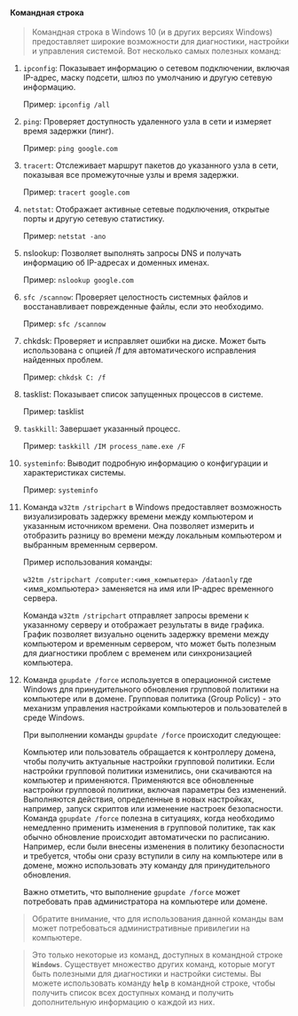 #### Командная строка

> Командная строка в Windows 10 (и в других версиях Windows) предоставляет широкие возможности для диагностики, настройки и управления системой. Вот несколько самых полезных команд:

1. `ipconfig`: Показывает информацию о сетевом подключении, включая IP-адрес, маску подсети, шлюз по умолчанию и другую сетевую информацию.

    Пример: `ipconfig /all`

2. `ping`: Проверяет доступность удаленного узла в сети и измеряет время задержки (пинг).

    Пример: `ping google.com`

3. `tracert`: Отслеживает маршрут пакетов до указанного узла в сети, показывая все промежуточные узлы и время задержки.

    Пример: `tracert google.com`

4. `netstat`: Отображает активные сетевые подключения, открытые порты и другую сетевую статистику.

    Пример: `netstat -ano`

5. nslookup: Позволяет выполнять запросы DNS и получать информацию об IP-адресах и доменных именах.

    Пример: `nslookup google.com`

6. `sfc /scannow`: Проверяет целостность системных файлов и восстанавливает поврежденные файлы, если это необходимо.

    Пример: `sfc /scannow`

7. chkdsk: Проверяет и исправляет ошибки на диске. Может быть использована с опцией /f для автоматического исправления найденных проблем.

    Пример: `chkdsk C: /f`

8. tasklist: Показывает список запущенных процессов в системе.

    Пример: tasklist

9. `taskkill`: Завершает указанный процесс.

    Пример: `taskkill /IM process_name.exe /F`

10. `systeminfo`: Выводит подробную информацию о конфигурации и характеристиках системы.

    Пример: `systeminfo`

11. Команда `w32tm /stripchart` в Windows предоставляет возможность визуализировать задержку времени между компьютером и указанным источником времени. Она позволяет измерить и отобразить разницу во времени между локальным компьютером и выбранным временным сервером.

    Пример использования команды:

    `w32tm /stripchart /computer:<имя_компьютера> /dataonly`
где <имя_компьютера> заменяется на имя или IP-адрес временного сервера.

    Команда `w32tm /stripchart` отправляет запросы времени к указанному серверу и отображает результаты в виде графика. График позволяет визуально оценить задержку времени между компьютером и временным сервером, что может быть полезным для диагностики проблем с временем или синхронизацией компьютера.

12. Команда `gpupdate /force` используется в операционной системе Windows для принудительного обновления групповой политики на компьютере или в домене. Групповая политика (Group Policy) - это механизм управления настройками компьютеров и пользователей в среде Windows.

    При выполнении команды `gpupdate /force` происходит следующее:

    Компьютер или пользователь обращается к контроллеру домена, чтобы получить актуальные настройки групповой политики.
Если настройки групповой политики изменились, они скачиваются на компьютер и применяются.
Применяются все обновленные настройки групповой политики, включая параметры без изменений.
Выполняются действия, определенные в новых настройках, например, запуск скриптов или изменение настроек безопасности.
Команда `gpupdate /force` полезна в ситуациях, когда необходимо немедленно применить изменения в групповой политике, так как обычно обновление происходит автоматически по расписанию. Например, если были внесены изменения в политику безопасности и требуется, чтобы они сразу вступили в силу на компьютере или в домене, можно использовать эту команду для принудительного обновления.

    Важно отметить, что выполнение `gpupdate /force` может потребовать прав администратора на компьютере или домене.


> Обратите внимание, что для использования данной команды вам может потребоваться административные привилегии на компьютере.

> Это только некоторые из команд, доступных в командной строке **`Windows`**. Существует множество других команд, которые могут быть полезными для диагностики и настройки системы. Вы можете использовать команду **`help`** в командной строке, чтобы получить список всех доступных команд и получить дополнительную информацию о каждой из них.